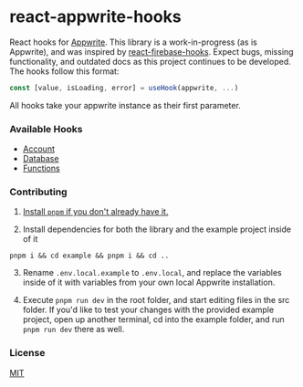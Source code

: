 # react-appwrite-hooks

React hooks for [Appwrite](https://appwrite.io). This library is a work-in-progress (as is Appwrite), and was inspired by [react-firebase-hooks](https://www.npmjs.com/package/react-firebase-hooks). Expect bugs, missing functionality, and outdated docs as this project continues to be developed.
The hooks follow this format:

```typescript
const [value, isLoading, error] = useHook(appwrite, ...)
```

All hooks take your appwrite instance as their first parameter.

### Available Hooks

- [Account](/src/account)
- [Database](/src/database)
- [Functions](/src/functions)

### Contributing

1. [Install `pnpm` if you don't already have it.](https://pnpm.io/installation#nodejs-is-preinstalled)

2. Install dependencies for both the library and the example project inside of it

`pnpm i && cd example && pnpm i && cd ..`

3. Rename `.env.local.example` to `.env.local`, and replace the variables inside of it with variables from your own local Appwrite installation.

4. Execute `pnpm run dev` in the root folder, and start editing files in the src folder. If you'd like to test your changes with the provided example project, open up another terminal, cd into the example folder, and run `pnpm run dev` there as well.

### License

[MIT](/LICENSE)